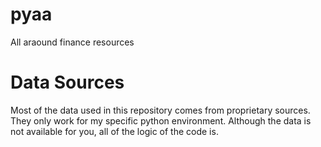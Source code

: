 # pyaa
All araound finance resources


# Data Sources
Most of the data used in this repository comes from proprietary 
sources. They only work for my specific python environment. Although the 
data is not available for you, all of the logic of the code is.
